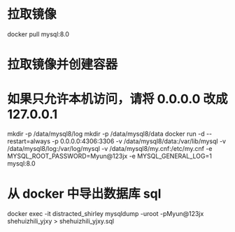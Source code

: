 <!--
 * @Author: leyi leyi@myun.info
 * @Date: 2021-02-01 12:06:26
 * @LastEditors: leyi leyi@myun.info
 * @LastEditTime: 2023-06-13 16:39:50
 * @FilePath: /docker-images/mysql/mysql8/README.md
 * @Description:
 *
 * Copyright (c) 2023 by ${git_name_email}, All Rights Reserved.
-->

# 拉取镜像

docker pull mysql:8.0

# 拉取镜像并创建容器

# 如果只允许本机访问，请将 0.0.0.0 改成 127.0.0.1

mkdir -p /data/mysql8/log
mkdir -p /data/mysql8/data
docker run -d --restart=always -p 0.0.0.0:4306:3306 -v /data/mysql8/data:/var/lib/mysql -v /data/mysql8/log:/var/log/mysql -v /data/mysql8/my.cnf:/etc/my.cnf -e MYSQL_ROOT_PASSWORD=Myun@123jx -e MYSQL_GENERAL_LOG=1 mysql:8.0

# 从 docker 中导出数据库 sql

docker exec -it distracted_shirley mysqldump -uroot -pMyun@123jx shehuizhili_yjxy > shehuizhili_yjxy.sql

